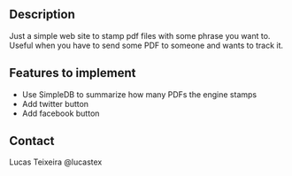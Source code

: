 ## Description

Just a simple web site to stamp pdf files with some phrase you want to.
Useful when you have to send some PDF to someone and wants to track it.

## Features to implement

* Use SimpleDB to summarize how many PDFs the engine stamps
* Add twitter button
* Add facebook button

## Contact

Lucas Teixeira
@lucastex